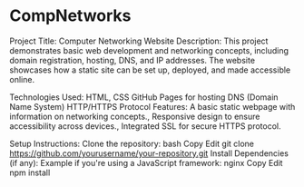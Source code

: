 # CompNetworks
Project Title: Computer Networking Website
Description:
This project demonstrates basic web development and networking concepts, including domain registration, hosting, DNS, and IP addresses. The website showcases how a static site can be set up, deployed, and made accessible online.

Technologies Used: HTML, CSS
GitHub Pages for hosting
DNS (Domain Name System)
HTTP/HTTPS Protocol
Features: A basic static webpage with information on networking concepts., Responsive design to ensure accessibility across devices., Integrated SSL for secure HTTPS protocol.

Setup Instructions:
Clone the repository:
bash
Copy
Edit
git clone https://github.com/yourusername/your-repository.git
Install Dependencies (if any): Example if you're using a JavaScript framework:
nginx
Copy
Edit
npm install
